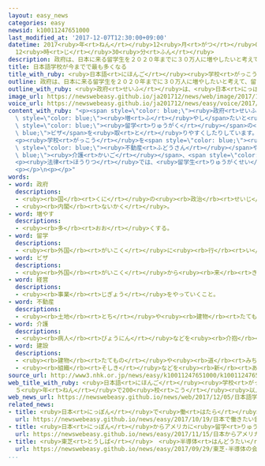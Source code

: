 ```yaml
---
layout: easy_news
categories: easy
newsid: k10011247651000
last_modified_at: '2017-12-07T12:30:00+09:00'
datetime: 2017<ruby>年<rt>ねん</rt></ruby>12<ruby>月<rt>がつ</rt></ruby>07<ruby>日<rt>にち</rt></ruby>
  12<ruby>時<rt>じ</rt></ruby>30<ruby>分<rt>ふん</rt></ruby>
description: 政府は、日本に来る留学生を２０２０年までに３０万人に増やしたいと考えて、留学のビザを取りやすくしたりしています。
title: 日本語学校が今までで最も多くなる
title_with_ruby: <ruby>日本語<rt>にほんご</rt></ruby><ruby>学校<rt>がっこう</rt></ruby>が<ruby>今<rt>いま</rt></ruby>までで<ruby>最<rt>もっと</rt></ruby>も<ruby>多<rt>おお</rt></ruby>くなる
outline: 政府は、日本に来る留学生を２０２０年までに３０万人に増やしたいと考えて、留学のビザを取りやすくしたりしています。
outline_with_ruby: <ruby>政府<rt>せいふ</rt></ruby>は、<ruby>日本<rt>にっぽん</rt></ruby>に<ruby>来<rt>く</rt></ruby>る<ruby>留学生<rt>りゅうがくせい</rt></ruby>を２０２０<ruby>年<rt>ねん</rt></ruby>までに３０<ruby>万<rt>まん</rt></ruby><ruby>人<rt>にん</rt></ruby>に<ruby>増<rt>ふ</rt></ruby>やしたいと<ruby>考<rt>かんが</rt></ruby>えて、<ruby>留学<rt>りゅうがく</rt></ruby>のビザを<ruby>取<rt>と</rt></ruby>りやすくしたりしています。
image_url: https://newswebeasy.github.io/ja201712/news/web/image/2017/12/05/K10011247651_1712051955_1712051959_01_02.jpg
voice_url: https://newswebeasy.github.io/ja201712/news/easy/voice/2017/12/07/k10011247651000.mp3
content_with_ruby: "<p><span style=\"color: blue;\"><ruby>政府<rt>せいふ</rt></ruby></span>は、<ruby>日本<rt>にっぽん</rt></ruby>に<ruby>来<rt>く</rt></ruby>る<ruby>留学生<rt>りゅうがくせい</rt></ruby>を２０２０<ruby>年<rt>ねん</rt></ruby>までに３０<ruby>万<rt>まん</rt></ruby><ruby>人<rt>にん</rt></ruby>に<span\
  \ style=\"color: blue;\"><ruby>増<rt>ふ</rt></ruby>やし</span>たいと<ruby>考<rt>かんが</rt></ruby>えて、<span\
  \ style=\"color: blue;\"><ruby>留学<rt>りゅうがく</rt></ruby></span>の<span style=\"color:\
  \ blue;\">ビザ</span>を<ruby>取<rt>と</rt></ruby>りやすくしたりしています。</p>\n<p><ruby>留学生<rt>りゅうがくせい</rt></ruby>が<ruby>通<rt>かよ</rt></ruby>う<ruby>日本語<rt>にほんご</rt></ruby><ruby>学校<rt>がっこう</rt></ruby>も<ruby>増<rt>ふ</rt></ruby>えていて、<ruby>今年<rt>ことし</rt></ruby>は<ruby>今<rt>いま</rt></ruby>までで<ruby>最<rt>もっと</rt></ruby>も<ruby>多<rt>おお</rt></ruby>い６４３になりました。この<ruby>中<rt>なか</rt></ruby>で、５<ruby>年<rt>ねん</rt></ruby><ruby>以内<rt>いない</rt></ruby>にできた<ruby>新<rt>あたら</rt></ruby>しい<ruby>学校<rt>がっこう</rt></ruby>は２０６あります。</p>\n\
  <p><ruby>学校<rt>がっこう</rt></ruby>を<span style=\"color: blue;\"><ruby>経営<rt>けいえい</rt></ruby></span>している<ruby>会社<rt>かいしゃ</rt></ruby>は、<ruby>教育<rt>きょういく</rt></ruby>と<ruby>関係<rt>かんけい</rt></ruby>がある<ruby>会社<rt>かいしゃ</rt></ruby>のほかに、<span\
  \ style=\"color: blue;\"><ruby>不動産<rt>ふどうさん</rt></ruby></span>や<span style=\"color:\
  \ blue;\"><ruby>介護<rt>かいご</rt></ruby></span>、<span style=\"color: blue;\"><ruby>建設<rt>けんせつ</rt></ruby></span>などの<ruby>会社<rt>かいしゃ</rt></ruby>も<ruby>増<rt>ふ</rt></ruby>えています。</p>\n\
  <p><ruby>法律<rt>ほうりつ</rt></ruby>では、<ruby>留学生<rt>りゅうがくせい</rt></ruby>は１<ruby>週間<rt>しゅうかん</rt></ruby>に２８<ruby>時間<rt>じかん</rt></ruby><ruby>以内<rt>いない</rt></ruby>ならアルバイトをしてもいいことになっています。<ruby>専門家<rt>せんもんか</rt></ruby>は「<ruby>働<rt>はたら</rt></ruby>く<ruby>人<rt>ひと</rt></ruby>が<ruby>足<rt>た</rt></ruby>りないため、<ruby>留学生<rt>りゅうがくせい</rt></ruby>にアルバイトをしてほしいと<ruby>考<rt>かんが</rt></ruby>えて<ruby>日本語<rt>にほんご</rt></ruby><ruby>学校<rt>がっこう</rt></ruby>をつくる<ruby>会社<rt>かいしゃ</rt></ruby>もあると<ruby>思<rt>おも</rt></ruby>います」と<ruby>言<rt>い</rt></ruby>っています。</p>\n\
  <p></p>\n<p></p>"
words:
- word: 政府
  descriptions:
  - <ruby><rb>国</rb><rt>くに</rt></ruby>の<ruby><rb>政治</rb><rt>せいじ</rt></ruby>を<ruby><rb>行</rb><rt>おこな</rt></ruby>うところ。
  - <ruby><rb>内閣</rb><rt>ないかく</rt></ruby>。
- word: 増やす
  descriptions:
  - <ruby><rb>多</rb><rt>おお</rt></ruby>くする。
- word: 留学
  descriptions:
  - <ruby><rb>外国</rb><rt>がいこく</rt></ruby>に<ruby><rb>行</rb><rt>い</rt></ruby>って、<ruby><rb>勉強</rb><rt>べんきょう</rt></ruby>すること。
- word: ビザ
  descriptions:
  - <ruby><rb>外国</rb><rt>がいこく</rt></ruby>から<ruby><rb>来</rb><rt>き</rt></ruby>た<ruby><rb>人</rb><rt>ひと</rt></ruby>の<ruby><rb>旅券</rb><rt>りょけん</rt></ruby>を<ruby><rb>調</rb><rt>しら</rt></ruby>べ、その<ruby><rb>国</rb><rt>くに</rt></ruby>に<ruby><rb>入</rb><rt>はい</rt></ruby>ることを<ruby><rb>認</rb><rt>みと</rt></ruby>める<ruby><rb>許可証</rb><rt>きょかしょう</rt></ruby>。<ruby><rb>査証</rb><rt>さしょう</rt></ruby>。
- word: 経営
  descriptions:
  - <ruby><rb>事業</rb><rt>じぎょう</rt></ruby>をやっていくこと。
- word: 不動産
  descriptions:
  - <ruby><rb>土地</rb><rt>とち</rt></ruby>や<ruby><rb>建物</rb><rt>たてもの</rt></ruby>など、<ruby><rb>持</rb><rt>も</rt></ruby>ち<ruby><rb>歩</rb><rt>ある</rt></ruby>きできない<ruby><rb>財産</rb><rt>ざいさん</rt></ruby>。
- word: 介護
  descriptions:
  - <ruby><rb>病人</rb><rt>びょうにん</rt></ruby>などを<ruby><rb>介抱</rb><rt>かいほう</rt></ruby>し、<ruby><rb>世話</rb><rt>せわ</rt></ruby>をすること。
- word: 建設
  descriptions:
  - <ruby><rb>建物</rb><rt>たてもの</rt></ruby>や<ruby><rb>道</rb><rt>みち</rt></ruby>などを、<ruby><rb>新</rb><rt>あたら</rt></ruby>しく<ruby><rb>造</rb><rt>つく</rt></ruby>ること。
  - <ruby><rb>組織</rb><rt>そしき</rt></ruby>などを<ruby><rb>新</rb><rt>あたら</rt></ruby>しく<ruby><rb>作</rb><rt>つく</rt></ruby>ること。
source_url: http://www3.nhk.or.jp/news/easy/k10011247651000/k10011247651000.html
web_title_with_ruby: <ruby>日本語<rt>にほんご</rt></ruby><ruby>学校<rt>がっこう</rt></ruby><ruby>急増<rt>きゅうぞう</rt></ruby>
  ５<ruby>年<rt>ねん</rt></ruby>で200<ruby>校<rt>こう</rt></ruby><ruby>以上<rt>いじょう</rt></ruby><ruby>新設<rt>しんせつ</rt></ruby>  <ruby>背景<rt>はいけい</rt></ruby>に<ruby>人手<rt>ひとで</rt></ruby><ruby>不足<rt>ぶそく</rt></ruby>か
web_news_url: https://newswebeasy.github.io/news/web/2017/12/05/日本語学校急増-5年で200校以上新設-背景に人手不足か
related_news:
- title: <ruby>日本<rt>にっぽん</rt></ruby>で<ruby>働<rt>はたら</rt></ruby>きたい<ruby>留学生<rt>りゅうがくせい</rt></ruby>と<ruby>世界<rt>せかい</rt></ruby>で<ruby>仕事<rt>しごと</rt></ruby>をする<ruby>会社<rt>かいしゃ</rt></ruby>が<ruby>話<rt>はな</rt></ruby>す<ruby>会<rt>かい</rt></ruby>
  url: https://newswebeasy.github.io/news/easy/2017/10/19/日本で働きたい留学生と世界で仕事をする会社が話す会
- title: <ruby>日本<rt>にっぽん</rt></ruby>からアメリカに<ruby>留学<rt>りゅうがく</rt></ruby>した<ruby>人<rt>ひと</rt></ruby>の<ruby>数<rt>かず</rt></ruby>は２０<ruby>年<rt>ねん</rt></ruby><ruby>前<rt>まえ</rt></ruby>の<ruby>半分<rt>はんぶん</rt></ruby><ruby>以下<rt>いか</rt></ruby>
  url: https://newswebeasy.github.io/news/easy/2017/11/15/日本からアメリカに留学した人の数は20年前の半分以下
- title: <ruby>東芝<rt>とうしば</rt></ruby>　<ruby>半導体<rt>はんどうたい</rt></ruby>の<ruby>会社<rt>かいしゃ</rt></ruby>を<ruby>売<rt>う</rt></ruby>る<ruby>契約<rt>けいやく</rt></ruby>をする
  url: https://newswebeasy.github.io/news/easy/2017/09/29/東芝-半導体の会社を売る契約をする
...
```

